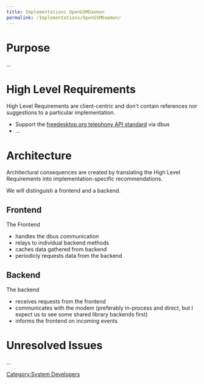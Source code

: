 ```yaml
---
title: Implementations OpenGSMDaemon
permalink: /Implementations/OpenGSMDaemon/
---
```


Purpose
=======

...

High Level Requirements
=======================

High Level Requirements are client-centric and don't contain references nor suggestions to a particular implementation.

-   Support the [freedesktop.org telephony API standard](/Standards/OpenPhoneServerAPI "wikilink") via dbus
-   ...

Architecture
============

Architectural consequences are created by translating the High Level Requirements into implementation-specific recommendations.

We will distinguish a frontend and a backend.

Frontend
--------

The Frontend

-   handles the dbus communication
-   relays to individual backend methods
-   caches data gathered from backend
-   periodicly requests data from the backend

Backend
-------

The backend

-   receives requests from the frontend
-   communicates with the modem (preferably in-process and direct, but I expect us to see some shared library backends first)
-   informs the frontend on incoming events

Unresolved Issues
=================

...

[Category:System Developers](/Category:System_Developers "wikilink")